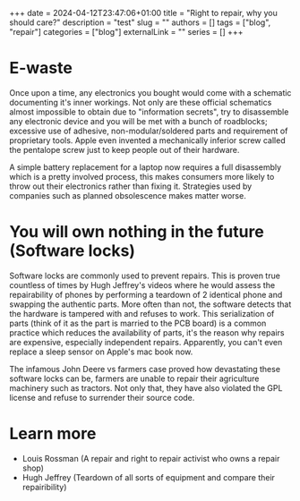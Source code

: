 +++ 
date = 2024-04-12T23:47:06+01:00
title = "Right to repair, why you should care?"
description = "test"
slug = ""
authors = []
tags = ["blog", "repair"]
categories = ["blog"]
externalLink = ""
series = []
+++

# E-waste

Once upon a time, any electronics you bought would come with a schematic documenting it's inner workings. Not only are these official schematics almost impossible to obtain due to "information secrets", try to disassemble any electronic device and you will be met with a bunch of roadblocks; excessive use of adhesive, non-modular/soldered parts and requirement of proprietary tools. Apple even invented a mechanically inferior screw called the pentalope screw just to keep people out of their hardware.

A simple battery replacement for a laptop now requires a full disassembly which is a pretty involved process, this makes consumers more likely to throw out their electronics rather than fixing it. Strategies used by companies such as planned obsolescence makes matter worse. 

# You will own nothing in the future (Software locks)

Software locks are commonly used to prevent repairs. This is proven true countless of times by Hugh Jeffrey's videos where he would assess the repairability of phones by performing a teardown of 2 identical phone and swapping the authentic parts. More often than not, the software detects that the hardware is tampered with and refuses to work. This serialization of parts (think of it as the part is married to the PCB board) is a common practice which reduces the availability of parts, it's the reason why repairs are expensive, especially independent repairs. Apparently, you can't even replace a sleep sensor on Apple's mac book now.

The infamous John Deere vs farmers case proved how devastating these software locks can be, farmers are unable to repair their agriculture machinery such as tractors. Not only that, they have also violated the GPL license and refuse to surrender their source code. 

# Learn more

- Louis Rossman (A repair and right to repair activist who owns a repair shop)
- Hugh Jeffrey (Teardown of all sorts of equipment and compare their repairibility)
